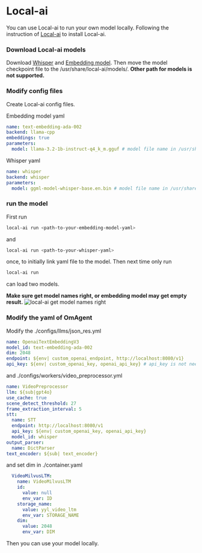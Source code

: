# Local-ai
You can use Local-ai to run your own model locally.
Following the instruction of [Local-ai](https://github.com/mudler/LocalAI) to install Local-ai.

### Download Local-ai models
Download [Whisper](https://huggingface.co/ggerganov/whisper.cpp) and [Embedding model](https://huggingface.co/hugging-quants/Llama-3.2-1B-Instruct-Q4_K_M-GGUF). 
Then move the model checkpoint file to the /usr/share/local-ai/models/. **Other path for models is not supported.**

### Modify config files
Create Local-ai config files.

Embedding model yaml
```yaml
name: text-embedding-ada-002
backend: llama-cpp
embeddings: true
parameters:
  model: llama-3.2-1b-instruct-q4_k_m.gguf # model file name in /usr/share/local-ai/models/
```
Whisper yaml
```yaml
name: whisper
backend: whisper
parameters:
  model: ggml-model-whisper-base.en.bin # model file name in /usr/share/local-ai/models/
```
### run the model
First run
```bash
local-ai run <path-to-your-embedding-model-yaml>
```
and
```bash
local-ai run <path-to-your-whisper-yaml>
```
once, to initially link yaml file to the model.
Then next time only run
```bash
local-ai run
```
can load two models.

**Make sure get model names right, or embedding model may get empty result.**
![local-ai get model names right](./docs/images/video_understanding_workflow_diagram.png)

### Modify the yaml of OmAgent
Modify the ./configs/llms/json_res.yml
```yaml
name: OpenaiTextEmbeddingV3
model_id: text-embedding-ada-002
dim: 2048
endpoint: ${env| custom_openai_endpoint, http://localhost:8080/v1}
api_key: ${env| custom_openai_key, openai_api_key} # api_key is not needed
```
and ./configs/workers/video_preprocessor.yml
```yaml
name: VideoPreprocessor
llm: ${sub|gpt4o}
use_cache: true
scene_detect_threshold: 27
frame_extraction_interval: 5
stt:
  name: STT
  endpoint: http://localhost:8080/v1
  api_key: ${env| custom_openai_key, openai_api_key}
  model_id: whisper
output_parser: 
  name: DictParser
text_encoder: ${sub| text_encoder}
```
and set dim in ./container.yaml
```yaml
  VideoMilvusLTM:
    name: VideoMilvusLTM
    id:
      value: null
      env_var: ID
    storage_name:
      value: yyl_video_ltm
      env_var: STORAGE_NAME
    dim:
      value: 2048
      env_var: DIM
```

Then you can use your model locally.